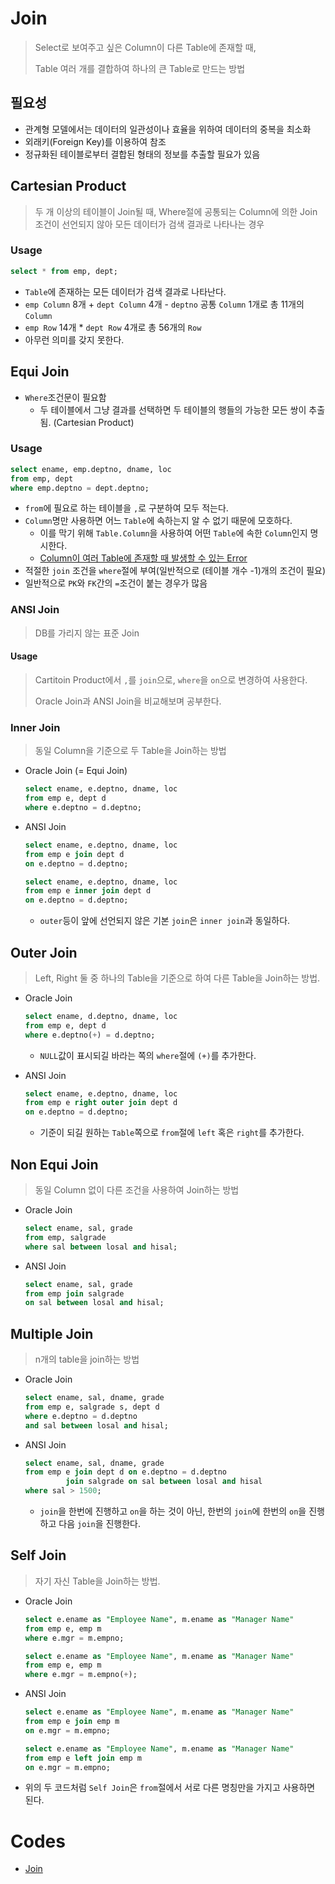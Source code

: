# Join

> Select로 보여주고 싶은 Column이 다른 Table에 존재할 때, 
>
> Table 여러 개를 결합하여 하나의 큰 Table로 만드는 방법

## 필요성

* 관계형 모델에서는 데이터의 일관성이나 효율을 위하여 데이터의 중복을 최소화
* 외래키(Foreign Key)를 이용하여 참조
* 정규화된 테이블로부터 결합된 형태의 정보를 추출할 필요가 있음

## Cartesian Product

> 두 개 이상의 테이블이 Join될 때, Where절에 공통되는 Column에 의한 Join조건이 선언되지 않아 모든 데이터가 검색 결과로 나타나는 경우

### Usage

```sql
select * from emp, dept;
```

* `Table`에 존재하는 모든 데이터가 검색 결과로 나타난다.
* `emp Column` 8개 + `dept Column` 4개 - `deptno` 공통 `Column` 1개로 총 11개의 `Column`
* `emp Row` 14개 * `dept Row` 4개로 총 56개의 `Row`
* 아무런 의미를 갖지 못한다.

## Equi Join

* `Where`조건문이 필요함
  * 두 테이블에서 그냥 결과를 선택하면 두 테이블의 행들의 가능한 모든 쌍이 추출됨. (Cartesian Product)

### Usage

```sql
select ename, emp.deptno, dname, loc
from emp, dept 
where emp.deptno = dept.deptno;
```

* `from`에 필요로 하는 테이블을 `,`로 구분하여 모두 적는다.
* `Column`명만 사용하면 어느 `Table`에 속하는지 알 수 없기 때문에 모호하다.
  * 이를 막기 위해 `Table.Column`을 사용하여 어떤 `Table`에 속한 `Column`인지 명시한다.
  * [Column이 여러 Table에 존재할 때 발생할 수 있는 Error](./Error/ORA-00918.md)
* 적절한 `join` 조건을 `where`절에 부여(일반적으로 (테이블 개수 -1)개의 조건이 필요)
* 일반적으로 `PK`와 `FK`간의 `=`조건이 붙는 경우가 많음

### ANSI Join

> DB를 가리지 않는 표준 Join

#### Usage

> Cartitoin Product에서 `,`를 `join`으로, `where`을 `on`으로 변경하여 사용한다.
>
> Oracle Join과 ANSI Join을 비교해보며 공부한다.

### Inner Join

> 동일 Column을 기준으로 두 Table을 Join하는 방법

* Oracle Join (= Equi Join)

  ```sql
  select ename, e.deptno, dname, loc
  from emp e, dept d
  where e.deptno = d.deptno;
  ```

* ANSI Join

  ```sql
  select ename, e.deptno, dname, loc
  from emp e join dept d
  on e.deptno = d.deptno;
  
  select ename, e.deptno, dname, loc
  from emp e inner join dept d
  on e.deptno = d.deptno;
  ```

  * `outer`등이 앞에 선언되지 않은 기본 `join`은 `inner join`과 동일하다.

## Outer Join

> Left, Right 둘 중 하나의 Table을 기준으로 하여 다른 Table을 Join하는 방법.

* Oracle Join

  ```sql
  select ename, d.deptno, dname, loc
  from emp e, dept d
  where e.deptno(+) = d.deptno;
  ```

  * `NULL`값이 표시되길 바라는 쪽의 `where`절에 `(+)`를 추가한다.

* ANSI Join

  ```sql
  select ename, e.deptno, dname, loc
  from emp e right outer join dept d
  on e.deptno = d.deptno;
  ```

  * 기준이 되길 원하는 `Table`쪽으로 `from`절에 `left` 혹은 `right`를 추가한다.

## Non Equi Join

> 동일 Column 없이 다른 조건을 사용하여 Join하는 방법

* Oracle Join

  ```sql
  select ename, sal, grade
  from emp, salgrade
  where sal between losal and hisal;
  ```

* ANSI Join

  ```sql
  select ename, sal, grade
  from emp join salgrade
  on sal between losal and hisal;
  ```


## Multiple Join

> n개의 table을 join하는 방법

* Oracle Join

  ```sql
  select ename, sal, dname, grade
  from emp e, salgrade s, dept d
  where e.deptno = d.deptno 
  and sal between losal and hisal;
  ```

* ANSI Join

  ```sql
  select ename, sal, dname, grade
  from emp e join dept d on e.deptno = d.deptno
  		   join salgrade on sal between losal and hisal
  where sal > 1500;
  ```

  * `join`을 한번에 진행하고 `on`을 하는 것이 아닌, 한번의 `join`에 한번의 `on`을 진행하고 다음 `join`을 진행한다.

## Self Join

> 자기 자신 Table을 Join하는 방법.

* Oracle Join

  ```sql
  select e.ename as "Employee Name", m.ename as "Manager Name"
  from emp e, emp m
  where e.mgr = m.empno;
  
  select e.ename as "Employee Name", m.ename as "Manager Name"
  from emp e, emp m
  where e.mgr = m.empno(+);
  ```

* ANSI Join

  ```sql
  select e.ename as "Employee Name", m.ename as "Manager Name"
  from emp e join emp m
  on e.mgr = m.empno;
  
  select e.ename as "Employee Name", m.ename as "Manager Name"
  from emp e left join emp m
  on e.mgr = m.empno;
  ```

* 위의 두 코드처럼 `Self Join`은 `from`절에서 서로 다른 명칭만을 가지고 사용하면 된다.

# Codes

* [Join](https://github.com/TunaHG/Database/blob/master/SQL/4_Join.sql)
